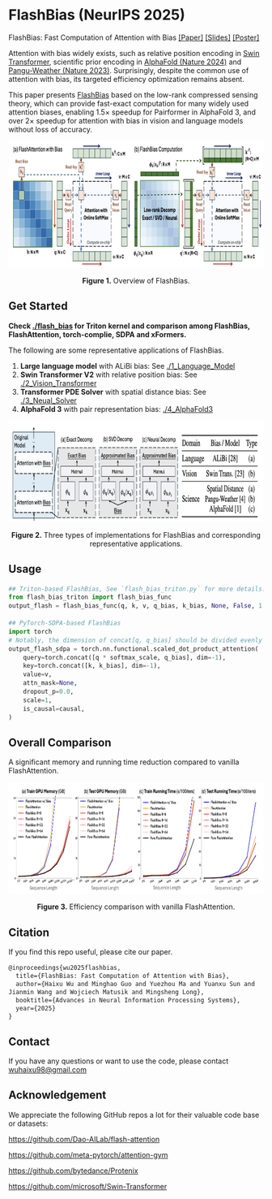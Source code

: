 # FlashBias (NeurIPS 2025)
FlashBias: Fast Computation of Attention with Bias [[Paper]](https://arxiv.org/pdf/2505.12044) [[Slides]](https://wuhaixu2016.github.io/pdf/NeurIPS2025_FlashBias.pdf) [[Poster]](https://wuhaixu2016.github.io/pdf/poster_NeurIPS2025_FlashBias.pdf)

Attention with bias widely exists, such as relative position encoding in [Swin Transformer](https://github.com/microsoft/Swin-Transformer), scientific prior encoding in [AlphaFold (Nature 2024)](https://www.nature.com/articles/s41586-024-07487-w) and [Pangu-Weather (Nature 2023)](https://www.nature.com/articles/s41586-023-06185-3). Surprisingly, despite the common use of attention with bias, its targeted efficiency optimization remains absent.

This paper presents [FlashBias](https://arxiv.org/pdf/2505.12044) based on the low-rank compressed sensing theory, which can provide fast-exact computation for many widely used attention biases, enabling 1.5× speedup for Pairformer in AlphaFold 3, and over 2× speedup for attention with bias in vision and language models without loss of accuracy.

<p align="center">
<img src=".\pic\flashbias.png" height = "250" alt="" align=center />
<br><br>
<b>Figure 1.</b> Overview of FlashBias.
</p>

## Get Started

**Check [./flash_bias](https://github.com/thuml/FlashBias/tree/main/flash_bias) for Triton kernel and comparison among FlashBias, FlashAttention, torch-complie, SDPA and xFormers.**

The following are some representative applications of FlashBias.

1. **Large language model** with ALiBi bias: See [./1_Language_Model](https://github.com/thuml/FlashBias/tree/main/1_Language_Model)
2. **Swin Transformer V2** with relative position bias: See [./2_Vision_Transformer](https://github.com/thuml/FlashBias/tree/main/2_Vision_Transformer)
3. **Transformer PDE Solver** with spatial distance bias: See [./3_Neual_Solver](https://github.com/thuml/FlashBias/tree/main/3_Neural_Solver)
4. **AlphaFold 3** with pair representation bias: [./4_AlphaFold3](https://github.com/thuml/FlashBias/tree/main/4_AlphaFold3)

<p align="center">
<img src=".\pic\features.png" height = "200" alt="" align=center />
<br><br>
<b>Figure 2.</b> Three types of implementations for FlashBias and corresponding representative applications.
</p>

## Usage

```python
## Triton-based FlashBias, See `flash_bias_triton.py` for more details.
from flash_bias_triton import flash_bias_func
output_flash = flash_bias_func(q, k, v, q_bias, k_bias, None, False, 1 / np.sqrt(headdim))

## PyTorch-SDPA-based FlashBias
import torch
# Notably, the dimension of concat[q, q_bias] should be divided evenly by 8; otherwise, you cannot activate flashattention in the backend
output_flash_sdpa = torch.nn.functional.scaled_dot_product_attention(
    query=torch.concat([q * softmax_scale, q_bias], dim=-1),
    key=torch.concat([k, k_bias], dim=-1),
    value=v,
    attn_mask=None,
    dropout_p=0.0,
    scale=1,
    is_causal=causal,
)
```

## Overall Comparison

A significant memory and running time reduction compared to vanilla FlashAttention.

<p align="center">
<img src=".\pic\efficiency.png" height = "220" alt="" align=center />
<br><br>
<b>Figure 3.</b> Efficiency comparison with vanilla FlashAttention.
</p>

## Citation

If you find this repo useful, please cite our paper. 

```
@inproceedings{wu2025flashbias,
  title={FlashBias: Fast Computation of Attention with Bias},
  author={Haixu Wu and Minghao Guo and Yuezhou Ma and Yuanxu Sun and Jianmin Wang and Wojciech Matusik and Mingsheng Long},
  booktitle={Advances in Neural Information Processing Systems},
  year={2025}
}
```

## Contact

If you have any questions or want to use the code, please contact wuhaixu98@gmail.com

## Acknowledgement

We appreciate the following GitHub repos a lot for their valuable code base or datasets:

https://github.com/Dao-AILab/flash-attention

https://github.com/meta-pytorch/attention-gym

https://github.com/bytedance/Protenix

https://github.com/microsoft/Swin-Transformer
